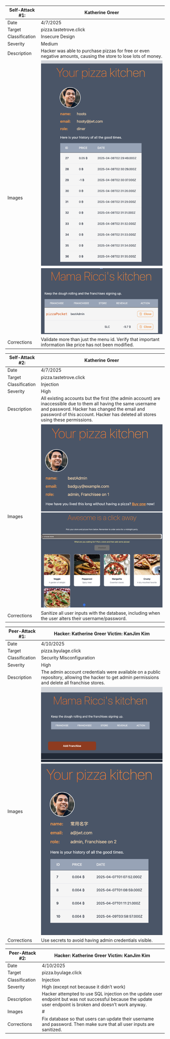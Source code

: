 | Self-Attack #1: | Katherine Greer                                                                                                |
|-----------------|----------------------------------------------------------------------------------------------------------------|
| Date            | 4/7/2025                                                                                                       |
| Target          | pizza.tastetrove.click                                                                                         |
| Classification  | Insecure Design                                                                                                |
| Severity        | Medium                                                                                                         |
| Description     | Hacker was able to purchase pizzas for free or even negative amounts, causing the store to lose lots of money. |
| Images          | ![A1](penetrationTests/selfA1.png) ![A12](penetrationTests/selfA12.png)                                                                          |
| Corrections     | Validate more than just the menu id. Verify that important information like price has not been modified.       |







| Self-Attack #2:  | Katherine Greer                                                                                                                                                                                                                                   |
|------------------|---------------------------------------------------------------------------------------------------------------------------------------------------------------------------------------------------------------------------------------------------|
| Date             | 4/7/2025                                                                                                                                                                                                                                          |
| Target           | pizza.tastetrove.click                                                                                                                                                                                                                            |
| Classification   | Injection                                                                                                                                                                                                                                         |
| Severity         | High                                                                                                                                                                                                                                              |
| Description      | All existing accounts but the first (the admin account) are inaccessible due to them all having the same username and password. Hacker has changed the email and password of this account. Hacker has deleted all stores using these permissions. |
| Images           | ![A2](penetrationTests/selfA2.png) ![A22](penetrationTests/selfA22.png)                                                                                                                                                                           |
| Corrections      | Sanitize all user inputs with the database, including when the user alters their username/password.                                                                                                                                               |



| Peer-Attack #1:  | Hacker: Katherine Greer Victim: KanJim Kim                                                                                                         |
|------------------|----------------------------------------------------------------------------------------------------------------------------------------------------|
| Date             | 4/10/2025                                                                                                                                          |
| Target           | pizza.byulage.click                                                                                                                                |
| Classification   | Security Misconfiguration                                                                                                                          |
| Severity         | High                                                                                                                                               |
| Description      | The admin account credentials were available on a public repository, allowing the hacker to get admin permissions and delete all franchise stores. |
| Images           | ![A1](penetrationTests/p2p1.png) ![A12](penetrationTests/p2p12.png)                                                                                |
| Corrections      | Use secrets to avoid having admin credentials visible.                                                                                             |



| Peer-Attack #2:  | Hacker: Katherine Greer Victim: KanJim Kim                                                                                                                   |
|------------------|--------------------------------------------------------------------------------------------------------------------------------------------------------------|
| Date             | 4/10/2025                                                                                                                                                    |
| Target           | pizza.byulage.click                                                                                                                                          |
| Classification   | Injection                                                                                                                                                    |
| Severity         | High (except not because it didn’t work)                                                                                                                     |
| Description      | Hacker attempted to use SQL injection on the update user endpoint but was not successful because the update user endpoint is broken and doesn’t work anyway. |
| Images           | #                                                                                                                                                            |
| Corrections      | Fix database so that users can update their username and password. Then make sure that all user inputs are sanitized.                                        |

